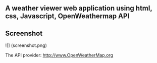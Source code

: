 ## A weather viewer web application using html, css, Javascript, OpenWeathermap API


## Screenshot
![] (screenshot.png)

The API provider: http://www.OpenWeatherMap.org


